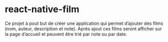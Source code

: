 # react-native-film
Ce projet à pout but de créer une application qui permet d’ajouter des films (nom, auteur, description et note). Après ajout ces films seront afficher sur la page d’accueil et peuvent être trié par note ou par date.
